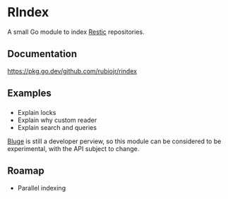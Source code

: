 # RIndex

A small Go module to index [Restic](https://github.com/restic/restic) repositories.

## Documentation

https://pkg.go.dev/github.com/rubiojr/rindex

## Examples

###

* Explain locks
* Explain why custom reader
* Explain search and queries

[Bluge](https://github.com/blugelabs/bluge) is still a developer perview, so this module can be considered to be experimental, with the API subject to change.

## Roamap

* Parallel indexing

